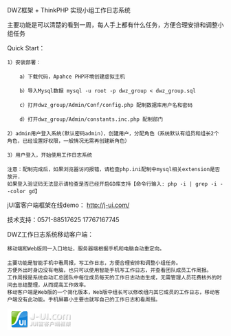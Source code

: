 DWZ框架 + ThinkPHP 实现小组工作日志系统

主要功能是可以清楚的看到一周，每人手上都有什么任务，方便合理安排和调整小组任务

Quick Start：

	1）安装部署：

		a）下载代码，Apahce PHP环境创建虚拟主机

		b）导入Mysql数据 mysql -u root -p dwz_group < dwz_group.sql

		c）打开dwz_group/Admin/Conf/config.php 配制数据库用户名和密码

		d）打开dwz_group/Admin/constants.inc.php 配制部门

	2）admin用户登入系统(默认密码admin)，创建用户，分配角色（系统默认有组员和组长2个角色，已经设置好权限，一般情况无需再创建新角色）

	3）用户登入，开始使用工作日志系统

	注意：配制完成后，如果浏览器访问报错，请检查php.ini配制中mysql相关extension是否放开.
	如果登入验证码无法显示请检查是否已经开启GD库支持【命令行输入: php -i | grep -i --color gd】

jUI富客户端框架在线demo： http://j-ui.com/

技术支持：0571-88517625	17767167745

DWZ工作日志系统移动客户端：

	移动端和Web版同一入口地址，服务器端根据手机和电脑自动重定向。

	主要功能是智能手机中看周报，写工作日志，方便合理安排和调整小组任务。
	方便外出时身边没有电脑，也只可以使用智能手机写工作日志，并查看团队成员工作周报。
	工作周报是系统自动汇总团队中每位成员每天的工作日志动态生成，无需管理人员花费核外的时间去总结整理，从而提高工作效率。
	移动客户端是Web版的一个简化版本，Web版中组长可以修改组内其它成员的工作日志，移动客户端没有此功能。手机屏幕小主要也就写自己的工作日志和看周报。

<img src="/Public/dwz/themes/default/images/logo.png">
